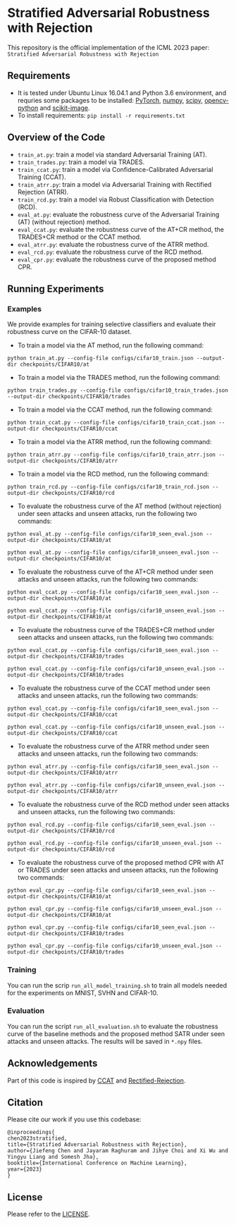# Stratified Adversarial Robustness with Rejection
This repository is the official implementation of the ICML 2023 paper: `Stratified Adversarial Robustness with Rejection`

<!--- 
Openreview link:
Arxiv link:
---> 

## Requirements
* It is tested under Ubuntu Linux 16.04.1 and Python 3.6 environment, and requries some packages to be installed: [PyTorch](https://pytorch.org/), [numpy](http://www.numpy.org/), [scipy](https://scipy.org/), [opencv-python](https://pypi.org/project/opencv-python/) and [scikit-image](https://scikit-image.org/). 
* To install requirements: `pip install -r requirements.txt`

## Overview of the Code
* `train_at.py`: train a model via standard Adversarial Training (AT).
* `train_trades.py`: train a model via TRADES. 
* `train_ccat.py`: train a model via Confidence-Calibrated Adversarial Training (CCAT).
* `train_atrr.py`: train a model via Adversarial Training with Rectified Rejection (ATRR).
* `train_rcd.py`: train a model via Robust Classification with Detection (RCD).
* `eval_at.py`: evaluate the robustness curve of the Adversarial Training (AT) (without rejection) method. 
* `eval_ccat.py`: evaluate the robustness curve of the AT+CR method, the TRADES+CR method or the CCAT method.
* `eval_atrr.py`: evaluate the robustness curve of the ATRR method.
* `eval_rcd.py`: evaluate the robustness curve of the RCD method.
* `eval_cpr.py`: evaluate the robustness curve of the proposed method CPR.

## Running Experiments

### Examples 

We provide examples for training selective classifiers and evaluate their robustness curve on the CIFAR-10 dataset. 

* To train a model via the AT method, run the following command: 

`python train_at.py --config-file configs/cifar10_train.json --output-dir checkpoints/CIFAR10/at` 

* To train a model via the TRADES method, run the following command: 

`python train_trades.py --config-file configs/cifar10_train_trades.json --output-dir checkpoints/CIFAR10/trades` 

* To train a model via the CCAT method, run the following command: 

`python train_ccat.py --config-file configs/cifar10_train_ccat.json --output-dir checkpoints/CIFAR10/ccat` 

* To train a model via the ATRR method, run the following command: 

`python train_atrr.py --config-file configs/cifar10_train_atrr.json --output-dir checkpoints/CIFAR10/atrr` 

* To train a model via the RCD method, run the following command: 

`python train_rcd.py --config-file configs/cifar10_train_rcd.json --output-dir checkpoints/CIFAR10/rcd` 

* To evaluate the robustness curve of the AT method (without rejection) under seen attacks and unseen attacks, run the following two commands: 

`python eval_at.py --config-file configs/cifar10_seen_eval.json --output-dir checkpoints/CIFAR10/at`

`python eval_at.py --config-file configs/cifar10_unseen_eval.json --output-dir checkpoints/CIFAR10/at`

* To evaluate the robustness curve of the AT+CR method under seen attacks and unseen attacks, run the following two commands: 

`python eval_ccat.py --config-file configs/cifar10_seen_eval.json --output-dir checkpoints/CIFAR10/at`

`python eval_ccat.py --config-file configs/cifar10_unseen_eval.json --output-dir checkpoints/CIFAR10/at`

* To evaluate the robustness curve of the TRADES+CR method under seen attacks and unseen attacks, run the following two commands: 

`python eval_ccat.py --config-file configs/cifar10_seen_eval.json --output-dir checkpoints/CIFAR10/trades`

`python eval_ccat.py --config-file configs/cifar10_unseen_eval.json --output-dir checkpoints/CIFAR10/trades`


* To evaluate the robustness curve of the CCAT method under seen attacks and unseen attacks, run the following two commands: 

`python eval_ccat.py --config-file configs/cifar10_seen_eval.json --output-dir checkpoints/CIFAR10/ccat`

`python eval_ccat.py --config-file configs/cifar10_unseen_eval.json --output-dir checkpoints/CIFAR10/ccat`

* To evaluate the robustness curve of the ATRR method under seen attacks and unseen attacks, run the following two commands: 

`python eval_atrr.py --config-file configs/cifar10_seen_eval.json --output-dir checkpoints/CIFAR10/atrr`

`python eval_atrr.py --config-file configs/cifar10_unseen_eval.json --output-dir checkpoints/CIFAR10/atrr`

* To evaluate the robustness curve of the RCD method under seen attacks and unseen attacks, run the following two commands: 

`python eval_rcd.py --config-file configs/cifar10_seen_eval.json --output-dir checkpoints/CIFAR10/rcd`

`python eval_rcd.py --config-file configs/cifar10_unseen_eval.json --output-dir checkpoints/CIFAR10/rcd`

* To evaluate the robustness curve of the proposed method CPR with AT or TRADES under seen attacks and unseen attacks, run the following two commands: 

`python eval_cpr.py --config-file configs/cifar10_seen_eval.json --output-dir checkpoints/CIFAR10/at`

`python eval_cpr.py --config-file configs/cifar10_unseen_eval.json --output-dir checkpoints/CIFAR10/at`

`python eval_cpr.py --config-file configs/cifar10_seen_eval.json --output-dir checkpoints/CIFAR10/trades`

`python eval_cpr.py --config-file configs/cifar10_unseen_eval.json --output-dir checkpoints/CIFAR10/trades`


### Training

You can run the scrip `run_all_model_training.sh` to train all models needed for the experiments on MNIST, SVHN and CIFAR-10. 

### Evaluation

You can run the script `run_all_evaluation.sh` to evaluate the robustness curve of the baseline methods and the proposed method SATR under seen attacks and unseen attacks. The results will be saved in `*.npy` files. 


## Acknowledgements
Part of this code is inspired by [CCAT](https://github.com/davidstutz/confidence-calibrated-adversarial-training) and [Rectified-Rejection](https://github.com/P2333/Rectified-Rejection). 

## Citation
Please cite our work if you use this codebase:
```
@inproceedings{
chen2023stratified,
title={Stratified Adversarial Robustness with Rejection},
author={Jiefeng Chen and Jayaram Raghuram and Jihye Choi and Xi Wu and Yingyu Liang and Somesh Jha},
booktitle={International Conference on Machine Learning},
year={2023}
}
```

## License
Please refer to the [LICENSE](https://github.com/jfc43/stratified-adv-rej/blob/main/LICENSE).
